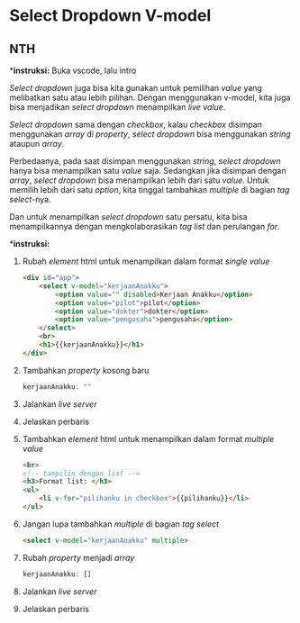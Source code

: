 # Select Dropdown V-model

## NTH

***instruksi:** Buka vscode, lalu intro

*Select dropdown* juga bisa kita gunakan untuk pemilihan *value* yang melibatkan satu atau lebih pilihan. Dengan menggunakan v-model, kita juga bisa menjadikan *select dropdown* menampilkan *live value*.

*Select dropdown* sama dengan *checkbox*, kalau *checkbox* disimpan menggunakan *array* di *property*, *select dropdown* bisa menggunakan *string* ataupun *array*.

Perbedaanya, pada saat disimpan menggunakan *string*, *select dropdown* hanya bisa menampilkan satu *value* saja. Sedangkan jika disimpan dengan *array*, *select dropdown* bisa menampilkan lebih dari satu *value*. Untuk memilih lebih dari satu *option*, kita tinggal tambahkan *multiple* di bagian *tag select*-nya.

Dan untuk menampilkan *select dropdown* satu persatu, kita bisa menampilkannya dengan mengkolaborasikan *tag* *list* dan perulangan *for*.

***instruksi:**

1. Rubah *element* html untuk menampilkan dalam format *single value*

    ```html
    <div id="app">
        <select v-model="kerjaanAnakku">
            <option value="" disabled>Kerjaan Anakku</option>
            <option value="pilot">pilot</option>
            <option value="dokter">dokter</option>
            <option value="pengusaha">pengusaha</option>
        </select>
        <br>
        <h1>{{kerjaanAnakku}}</h1>
    </div>
    ```

2. Tambahkan *property* kosong baru

    ```js
    kerjaanAnakku: ""
    ```

3. Jalankan *live server*

4. Jelaskan perbaris

5. Tambahkan *element* html untuk menampilkan dalam format *multiple value*

    ```html
    <br>
    <!-- tampilin dengan list -->
    <h3>Format list: </h3>
    <ul>
        <li v-for="pilihanku in checkbox">{{pilihanku}}</li>
    </ul>
    ```

6. Jangan lupa tambahkan *multiple* di bagian *tag* *select*

    ```html
    <select v-model="kerjaanAnakku" multiple>
    ```

7. Rubah *property* menjadi *array*

    ```js
    kerjaanAnakku: []
    ```

8. Jalankan *live server*

9. Jelaskan perbaris
